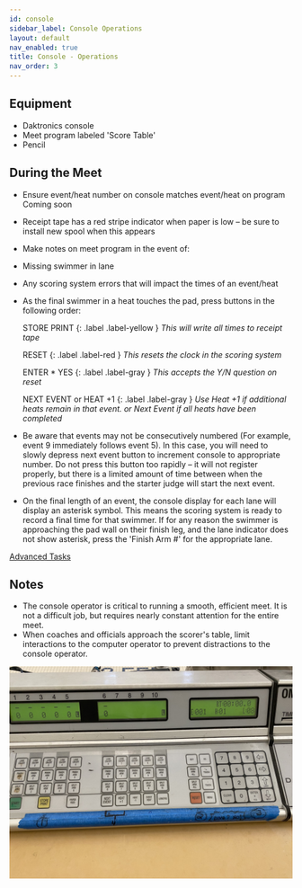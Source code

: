 ```yaml
---
id: console
sidebar_label: Console Operations
layout: default
nav_enabled: true
title: Console - Operations
nav_order: 3
---
```


## Equipment 

   - Daktronics console
   - Meet program labeled 'Score Table'
   - Pencil 

## During the Meet 

  - Ensure event/heat number on console matches event/heat on program
Coming soon

  - Receipt tape has a red stripe indicator when paper is low – be sure to install new spool when this appears
  - Make notes on meet program in the event of:
  -   Missing swimmer in lane
  -   Any scoring system errors that will impact the times of an event/heat
  - As the final swimmer in a heat touches the pad, press buttons in the following order:
    
    STORE PRINT
    {: .label .label-yellow }
    _This will write all times to receipt tape_
    
    RESET
    {: .label .label-red }
    _This resets the clock in the scoring system_
    
    ENTER * YES
    {: .label .label-gray }
    _This accepts the Y/N question on reset_

    NEXT EVENT or HEAT +1
    {: .label .label-gray }
    _Use Heat +1 if additional heats remain in that event. or Next Event if all heats have been completed_

  - Be aware that events may not be consecutively numbered (For example, event 9 immediately follows event 5).  In this case, you will need to slowly depress next event button to increment console to appropriate number.   Do not press this button too rapidly – it will not register properly, but there is a limited amount of time between when the previous race finishes and the starter judge will start the next event.
  - On the final length of an event, the console display for each lane will display an asterisk symbol.  This means the scoring system is ready to record a final time for that swimmer.   If for any reason the swimmer is approaching the pad wall on their finish leg, and the lane indicator does not show asterisk, press the 'Finish Arm #' for the appropriate lane. 

[Advanced Tasks](console-adv.md)
 
## Notes 

  - The console operator is critical to running a smooth, efficient meet.  It is not a difficult job, but requires nearly constant attention for the entire meet.
  - When coaches and officials approach the scorer's table, limit interactions to the computer operator to prevent distractions to the console operator. 

![Daktronics Console](img/daktronics_console.jpg)
